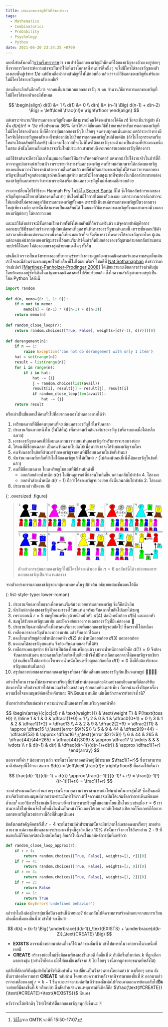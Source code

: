 ```yaml
---
title: เล่นแลกของขวัญให้ไม่ได้ของตัวเอง
tags:
  - Mathematics
  - Combinatorics
  - Probability
  - Psychology
  - Python
date: 2021-06-20 23:24:25 +0700
---
```


เคยตั้งข้อสังเกตไว้[กว่าครึ่งทศวรรษ][self own gift]ว่า งานปาร์ตี้แลกของขวัญมักมีคนที่ได้ของขวัญของตัวเองอยู่บ่อยๆ ซึ่งจากการวิเคราะห์ความน่าจะเป็นทำให้เห็นว่าโอกาสที่งานปาร์ตี้หนึ่งๆ จะไม่มีใครได้ของขวัญของตัวเองเลยนั้นลู่เข้าหา $1/e$ แต่ยังเหลือคำถามสำคัญที่ไม่ได้ตอบคือ แล้วเราจะมีวิธีแลกของขวัญที่แฟร์และไม่มีใครได้ของขวัญของตัวเองมั้ย?

ก่อนอื่นระลึกกันอีกครั้งว่า จากคนที่มาเล่นเกมแลกของขวัญ $n$ คน จำนวนวิธีการการแลกของขวัญที่ไม่มีใครได้ของตัวเองมีทั้งหมด

$$
\begin{align}
d(0) &= 1 \\
d(1) &= 0 \\
d(n) &= (n-1) \Big( d(n-1) + d(n-2) \Big)
      = \left\lceil \frac{n!}e \right\rfloor
\end{align}
$$

แต่เพราะจำนวนวิธีการแลกของขวัญทั้งหมดที่สามารถมีคนได้ของตัวเองได้คือ $n!$ ซึ่งจะเห็นว่าลู่เข้า ดังนั้น $d(n)/n! \approx 1/e$ หรือประมาณ $36\%$ นี่ทำให้เรามีขั้นตอนวิธีที่ง่ายดายสำหรับการแลกของขวัญที่ไม่มีใครได้ของตัวเอง ซึ่งก็คือการสุ่มแลกของขวัญไปเรื่อยๆ จนครบทุกคนนั่นแหละ แต่ถ้าระหว่างทางมีใครจับได้ของขวัญของตัวเองก็จะต้องกลับไปเริ่มการแลกของขวัญใหม่ตั้งแต่ต้น (ถ้าไม่โละกระดานเริ่มใหม่จะได้ผลลัพธ์ที่ไม่แฟร์) เนื่องจากโอกาสที่จะไม่มีใครได้ของขวัญของตัวเองเป็นค่าคงที่ประมาณหนึ่งในสาม ดังนั้นโดยเฉลี่ยแล้วเราจะเริ่มใหม่ประมาณสามรอบถึงจะเจอการแลกของขวัญที่ต้องการ

แม้วิธีข้างต้นจะถือว่าไม่เลวในมุมมองอัลกอริทึมสำหรับคอมพิวเตอร์ แต่หากนำไปใช้งานจริงในปาร์ตี้ก็อาจจะดูแปลกจนน่าเวียนหัว เพราะระหว่างทางที่แลกของขวัญ คนที่ร่วมเล่นเกมจะได้กล่องของขวัญของคนอื่นมาวางไว้ตรงหน้าด้วยความตื่นเต้นแล้ว แต่ก็ยังเปิดกล่องของขวัญไม่ได้จนกว่าการแลกของขวัญจะสิ้นเสร็จถูกต้องสมบูรณ์จนถึงคนสุดท้าย และยังมีโอกาสสูงมากที่จะต้องโบกมือลาบ๊ายบายกล่องของขวัญที่แลกมาระหว่างทางเพราะต้องเริ่มเล่นแลกของขวัญใหม่ทั้งหมดอีกรอบด้วย

เราอาจเปลี่ยนไปใช้วิธีของ Hannah Fry ใน[วิดีโอ Secret Santa][video numberphile secret santa] ก็ได้ ซึ่งให้ผลลัพธ์การแลกของขวัญที่ทุกคนมีโอกาสได้ของคนอื่นเท่าๆ กันโดยไม่มีโอกาสได้ของตัวเองเลย แต่กระบวนการดังกล่าวจะให้ผลลัพธ์ไม่ครอบคลุมวิธีการแลกของขวัญทั้งหมด เพราะมีเพียงแค่การแลกของขวัญเป็นวงกลมวงใหญ่เพียงวงเดียวเท่านั้นที่สามารถเป็นผลลัพธ์ได้ ในขณะที่วิธีการแลกของขวัญทั้งหมดสามารถมีวงแลกของขวัญย่อยๆ ได้หลายวงเลย

และแม้วิธีดังกล่าวจะมีขั้นตอนเรียบง่ายทั้งยังให้ผลลัพธ์ที่ถือว่าแฟร์แล้ว แต่จุดตายสำคัญคือการออกแบบวิธีที่ขาดส่วนร่วมจากผู้เล่นแต่ละคนที่อุตสาห์เฟ้นหาของขวัญมาเล่นเกมนี้ เพราะขั้นตอนวิธีดังกล่าวอาศัยเพียงแค่กรรมการหนึ่งคนก็เพียงพอแล้วที่จะจัดเรียงหาว่าใครควรได้ของขวัญจากใคร ผู้เล่นแต่ละคนแค่นำกล่องของขวัญมาวางไว้ตอนเริ่มปาร์ตี้แล้วก็หยิบกล่องของขวัญตามคำบอกกลับบ้านตอนจบปาร์ตี้ได้เลย ไม่ต้องออกแรงสุ่มด้วยตนเองใดๆ ทั้งสิ้น

เช่นนี้แล้วเราจะสิ้นหวังหาทางออกที่บาลานซ์ระหว่างความถูกต้องทางคณิตศาสตร์และความสนุกตื่นเต้นเร้าใจและมีส่วนร่วมของมนุษย์ให้กับเรื่องนี้ไม่ได้เลยหรือ? โชคดีที่ [Nat Sothanaphan][] ส่งข่าวว่ามาว่าเปเปอร์ [[Martínez-Panholzer-Prodinger 2008][]] ได้เขียนรายละเอียดการสร้างลำดับสุ่มโดยห้ามของอยู่ซ้ำที่เดิมในแง่มุมทางคณิตศาสตร์ไปเรียบร้อยแล้ว ซึ่งใจความสำคัญสามารถสรุปเป็นโค้ด Python ได้ดังนี้

``` python
import random

def d(n, memo={0: 1, 1: 0}):
    if n not in memo:
        memo[n] = (n-1) * (d(n-1) + d(n-2))
    return memo[n]

def random_close_loop(r):
    return random.choices([True, False], weights=[d(r-1), d(r)])[0]

def derangement(n):
    if n == 1:
        raise Exception('can not do derangement with only 1 item')
    hat = set(range(n))
    result = list(range(n))
    for i in range(n):
        if i in hat:
            hat -= {i}
            j = random.choice(list(avail))
            result[i], result[j] = result[j], result[i]
            if random_close_loop(len(avail)):
                hat -= {j}
    return result
```

หรือเล่าเป็นขั้นตอนให้คนทั่วไปที่อยากลองเอาไปทดลองตามได้ว่า

1. เตรียมฉลากที่มีชื่อคนทุกคนที่จะเล่นแลกของขวัญใส่ไหจับฉลาก
2. ประธานจับฉลากหนึ่งใบ (ไม่ใส่คืน) เพื่อหาคนเริ่มต้นวงจับของขวัญ (หรือจบเกมเมื่อไม่เหลือฉลาก)
3. เอาของขวัญของคนที่มีชื่อบนฉลากมาวางบนแท่นของขวัญสำหรับการจบรอบวงย่อย
4. ให้คนที่มีชื่อบนฉลาก เป็นคนจับฉลากใบถัดไปเพื่อหาว่าเขาจะได้รับของขวัญจากใคร
5. คนจับฉลากในข้อที่ผ่านมารับของขวัญจากคนที่มีชื่อบนฉลากในข้อที่ผ่านมา
6. นับจำนวนคนที่เหลือที่ยังไม่ได้ของขวัญแล้วให้เป็นค่า $r$ (ไม่ต้องนับคนที่เพิ่งได้ของขวัญในข้อที่แล้ว)
7. คนที่มีชื่อบนฉลาก โยนเหรียญไบแอสที่มีน้ำหนักดังนี้
    - ออกก้อยด้วยน้ำหนัก $d(r)$ ไม่มีเหตุการณ์ที่น่าสนใจเกิดขึ้น แค่วนกลับไปทำข้อ 4. ไล่ลงมา
    - ออกหัวด้วยน้ำหนัก $d(r-1)$ ถือว่าได้ของขวัญจบวงย่อย ดังนั้นวนกลับไปทำข้อ 2. ไล่ลงมา
8. ประธานกล่าวปิดงาน 😝

{: .oversized .figure}
> ![](/images/math/derangement-example.png)
>
> ตัวอย่างการสุ่มแลกของขวัญที่ไม่มีใครได้ของตัวเองเมื่อ $n=6$ ผลลัพธ์นี้ได้วงย่อยของการแลกของขวัญเป็นจำนวนสองวง

จากตัวอย่างการแลกของขวัญของกลุ่มคนหกคนในรูปข้างต้น อธิบายแต่ละขั้นตอนได้คือ

{: list-style-type: lower-roman}
1. ประธานจับฉลากใบแรกเพื่อหาคนเริ่มต้นวงย่อยการแลกของขวัญ ซึ่งก็คือน้ำเงิน
2. น้ำเงินนำกล่องของขวัญตัวเองมาวางไว้บนแท่น พร้อมจับฉลากใบถัดไปและได้ชมพู
3. เพราะตอนนี้ $r=5$ ชมพูโยนเหรียญด้วยน้ำหนักหัว $d(4)$ ต่อน้ำหนักก้อย $d(5)$ และออกหัว
4. ชมพูได้รับของขวัญบนแท่น และปิดวงย่อยของการแลกของขวัญที่มีแค่สองคน 💏
5. ประธานจับฉลากอีกครั้งเพื่อหาคนเริ่มวงย่อยเพื่อแลกของขวัญรอบถัดไป ซึ่งคราวนี้ได้เหลือง
6. เหลืองเอาของขวัญตัวเองมาวางแท่น แล้วจับฉลากได้แดง
7. แดงโยนเหรียญด้วยน้ำหนักออกหัว $d(2)$ ต่อน้ำหนักออกก้อย $d(3)$ และออกก้อย
8. แดงอดได้ของขวัญบนแท่น จึงต้องจับฉลากและจับได้ฟ้า
9. เหลือสองคนสุดท้าย ฟ้าไม่จำเป็นต้องโยนเหรียญแล้ว เพราะน้ำหนักออกหัวคือ $d(1)=0$ จึงต้องจับฉลากแน่นอน และฉลากก็เหลือเพียงใบเดียวฟ้าจึงไม่มีทางเลือกนอกจากได้ของขวัญจากเขียว (ส่วนเขียวก็ไม่ต้องทำอะไรเพราะน้ำหนักโยนเหรียญออกก้อยคือ $d(1)=0$ ซึ่งก็คือต้องรับของขวัญบนแท่นนั่นเอง)
10. สรุปผลวงย่อยของการแลกของขวัญวงที่สอง ที่มีคนสี่คนแลกของขวัญกันเป็นวงตามรูป 👨‍👩‍👧‍👧

อย่างไรก็ตาม เราคงไม่สามารถหาเหรียญที่ปรับน้ำหนักของแต่ละด้านอย่างละเอียดตามที่อัลกอริทึมต้องการได้ หรือถ้าจะย้ายไปคำนวณเชิงตัวเลขล้วนๆ ด้วยคอมพิวเตอร์เพียง ก็อาจนำมาซึ่งปัญหาเรื่องความเชื่อใจของมนุษย์ต่อเครื่องจักรและ RNGsus แทนอีก เช่นนี้แล้วเราควรทำอย่างไรดี?

สังเกตว่าสำหรับแต่ละค่า $r$ ความน่าจะเป็นของการโยนเหรียญออกหัวคือ

$$
\begin{array}{c|cc|cl}
r & \text{weight H} & \text{weight T} & P(\text{toss H}) \\
\hline
1 & 1 & 0 & \dfrac1{1+0} = 1 \\
2 & 0 & 1 & \dfrac0{0+1} = 0 \\
3 & 1 & 2 & \dfrac1{1+2} = \dfrac13 \\
4 & 2 & 9 & \dfrac2{2+9} = \dfrac2{11} & \approx \dfrac15 \;\;\text{(error $9\%$)} \\
5 & 9 & 44 & \dfrac9{9+44} = \dfrac9{53} & \approx \dfrac16 \;\;\text{(error $2\%$)} \\
6 & 44 & 265 & \dfrac{44}{44+265} = \dfrac{44}{309} & \approx \dfrac17 \\
\vdots & & & \vdots \\
r & d(r-1) & d(r) & \dfrac{d(r-1)}{d(r-1)+d(r)} & \approx \dfrac1{1+r}
\end{array}
$$

นอกจากที่ค่า $r$ น้อยมากๆ แล้ว จะเห็นว่าโอกาสออกหัวอยู่ที่ประมาณ $\frac1{1+r}$ ซึ่งเราสามารถมาถึงข้อสรุปนี้ได้จาก สมการ $d(r) = \left\lceil \frac{r!}e \right\rfloor$ ที่แสดงให้เห็นว่า

$$
\frac{d(r-1)}{d(r-1) + d(r)}
\approx \frac{(r-1)!}{(r-1)! + r!}
= \frac{(r-1)!}{(r-1)!(1+r)} = \frac1{1+r}
$$

จากค่าประมาณอัตราส่วนสวยๆ เช่นนี้ หมายความว่าเราสามารถนำไพ่มาช่วยในการสุ่มได้! ซึ่งเป็นผลดีทางจิตวิทยาของมนุษย์มากกว่าเพราะมันทำให้เราเข้าใจความน่าจะเป็นได้แจ่มชัดกว่าการเห็นเพียงแค่ตัวเลข[^1] และวิธีการใช้งานมันก็ง่ายดายยิ่งกว่าการหาเหรียญไบแอสมาโยนเป็นไหนๆ เช่นเมื่อ $r=6$ เราสามารถใช้ไพ่เพียงเจ็ดใบที่หนึ่งในนั้นเป็นหน้าโจ๊กเกอร์ได้เลย หากสับไพ่แล้วเปิดเจอโจ๊กเกอร์ก็คือการแลกของขวัญในวงย่อยวงนี้ถึงที่สิ้นสุดนั่นเอง

ข้อสังเกตสำคัญคือกรณีที่ $r=4$ จะเห็นว่าแม้ค่าประมาณนั้นจะมีหน้าตาไล่เลขลดลงมาเรื่อยๆ มาอย่างสวยงาม แต่ความเพี้ยนของการประมาณที่จุดนี้สูงถึงเกือบ $10\%$ ดังนั้นเราจึงควรใช้อัตราส่วน $2:9$ ที่หมายถึงมีโจ๊กเกอร์สองใบต่อไพ่อื่นๆ อีกเก้าใบถึงจะให้ผลลัพธ์การสุ่มที่แฟร์กว่า

``` python
def random_close_loop_approx(r):
    if r > 4:
        return random.choices([True, False], weights=[1, r])[0]
    if r == 4:
        return random.choices([True, False], weights=[2, 9])[0]
    if r == 3:
        return random.choices([True, False], weights=[1, 2])[0]
    if r == 2:
        return False
    if r == 1:
        return True
    raise KeyError('undefined behavior')
```

แล้วทำไมถึงต้องมีการสุ่มเพื่อปิดวงเช่นนี้ด้วยหละ? ย้อนกลับไปตีความการสร้างคำตอบจากสมการเวียนเกิดเมื่อเพิ่มของชิ้นที่ $k$ เข้าไป จะเห็นว่า

$$
d(k) = (k-1) \Big( \underbrace{d(k-1)}_\text{EXISTS} + \underbrace{d(k-2)}_\text{CREATE} \Big)
$$

- **EXISTS** อาจจะมีวงย่อยมาก่อนกี่วงก็ได้ แล้วของชิ้นที่ $k$ เข้าไปแทรกในวงย่อยวงใดวงหนึ่งที่เคยมี
- **CREATE** สร้างวงย่อยใหม่ซึ่งมีของเพียงสองชิ้นพอดี คือชิ้นที่ $k$ กับอีกชิ้นที่มาก่อน $k$ ที่ถูกเลือกมาอย่างสุ่ม (อย่างไรก็ตาม เมื่อใส่ของชิ้นหลังจาก $k$ ไปเรื่อยๆ วงนี้อาจถูกขยายขนาดทีหลังได้)

แต่สิ่งที่อัลกอริทึมสุ่มลำดับไม่ซ้ำที่เดิมทำนั้น จะเปลี่ยนเป็นวิ่งสวนทางโดยลดค่า $k$ ลงเรื่อยๆ แทน ดังนั้นเราต้องตีความการ **CREATE** กลับด้าน โดยหมายความว่าหลังจากพิจารณาของชิ้นที่ $k$ ออกมาแล้ว เราจะเหลือของอยู่ $r=k-1$ ชิ้น และเราจะถามต่อทันทีว่าของชิ้นต่อไปที่จะเอาออกควรย้อนกลับไป**ปิด**วงย่อยที่มีของชิ้นที่ $k$ หรือเปล่า ซึ่งสัดส่วนจำนวนเหตุการณ์ที่เกิดก็คือ $\frac{\text{#CREATE}}{\text{#CREATE}+\text{#EXISTS}}$ นั่นเอง

หวังว่าจะได้ทริกดีๆ ไว้ทำให้ปาร์ตี้แลกของขวัญสนุกยิ่งขึ้นนะ 🃏


[^1]: [วิดีโอ][video gmtk random]จาก GMTK นาทีที่ 15:50-17:07


[self own gift]: /2015/12/29/get-self-gift-from-party.html

[Nat Sothanaphan]: //facebook.com/nat.sothanaphan

[video numberphile secret santa]: //youtu.be/5kC5k5QBqcc
[video gmtk random]: //youtu.be/dwI5b-wRLic
[Martínez-Panholzer-Prodinger 2008]: //epubs.siam.org/doi/abs/10.1137/1.9781611972986.7
